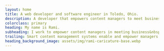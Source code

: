 ```yaml
---
layout: home
title: A web developer and software engineer in Toledo, Ohio.
description: A developer that empowers content managers to meet business rules.
colorclass: primary
heading: My name is Rami.
subheading: I work to empower content managers in meeting business&nbsp;rules.
trailing: Smart content management systems enable and empower managers without losing sight of larger contexts.
heading_background_image: assets/img/rami-caricature-base.webp
---
```

